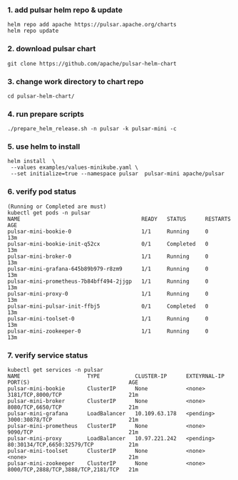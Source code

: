 ### 1. add pulsar helm repo & update

```
helm repo add apache https://pulsar.apache.org/charts
helm repo update
```

### 2. download pulsar chart

```git clone https://github.com/apache/pulsar-helm-chart```

### 3. change work directory to chart repo

```cd pulsar-helm-chart/```

### 4. run prepare scripts

```./prepare_helm_release.sh -n pulsar -k pulsar-mini -c```

### 5. use helm to install

```
helm install  \
 --values examples/values-minikube.yaml \
 --set initialize=true --namespace pulsar  pulsar-mini apache/pulsar
 ```

### 6. verify pod status

```
(Running or Completed are must)
kubectl get pods -n pulsar
NAME                                      READY   STATUS      RESTARTS   AGE
pulsar-mini-bookie-0                      1/1     Running     0          13m
pulsar-mini-bookie-init-q52cx             0/1     Completed   0          13m
pulsar-mini-broker-0                      1/1     Running     0          13m
pulsar-mini-grafana-645b89b979-r8zm9      1/1     Running     0          13m
pulsar-mini-prometheus-7b84bff494-2jjgp   1/1     Running     0          13m
pulsar-mini-proxy-0                       1/1     Running     0          13m
pulsar-mini-pulsar-init-ffbj5             0/1     Completed   0          13m
pulsar-mini-toolset-0                     1/1     Running     0          13m
pulsar-mini-zookeeper-0                   1/1     Running     0          13m
```

### 7. verify service status

```
kubectl get services -n pulsar
NAME                     TYPE           CLUSTER-IP      EXTEYRNAL-IP   PORT(S)                               AGE
pulsar-mini-bookie       ClusterIP      None            <none>        3181/TCP,8000/TCP                     21m
pulsar-mini-broker       ClusterIP      None            <none>        8080/TCP,6650/TCP                     21m
pulsar-mini-grafana      LoadBalancer   10.109.63.178   <pending>     3000:30878/TCP                        21m
pulsar-mini-prometheus   ClusterIP      None            <none>        9090/TCP                              21m
pulsar-mini-proxy        LoadBalancer   10.97.221.242   <pending>     80:30134/TCP,6650:32579/TCP           21m
pulsar-mini-toolset      ClusterIP      None            <none>        <none>                                21m
pulsar-mini-zookeeper    ClusterIP      None            <none>        8000/TCP,2888/TCP,3888/TCP,2181/TCP   21m
```